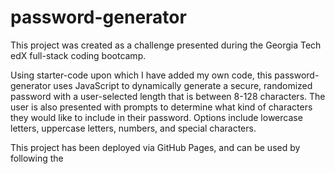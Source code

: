 # password-generator
This project was created as a challenge presented during the Georgia Tech edX full-stack coding bootcamp.

Using starter-code upon which I have added my own code, this password-generator uses JavaScript to dynamically generate a secure, randomized password with a user-selected length that is between 8-128 characters. The user is also presented with prompts to determine what kind of characters they would like to include in their password. Options include lowercase letters, uppercase letters, numbers, and special characters.

This project has been deployed via GitHub Pages, and can be used by following the 
